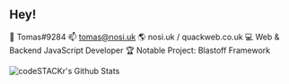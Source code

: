 ## Hey!
💬 Tomas#9284
📫 tomas@nosi.uk
🌎 nosi.uk / quackweb.co.uk
💻 Web & Backend JavaScript Developer
🏆 Notable Project: Blastoff Framework

<img align="left" alt="codeSTACKr's Github Stats" src="https://github-readme-stats.alee14.vercel.app/api?username=creatort&show_icons=true&hide_border=true" />
